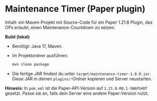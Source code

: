 # Maintenance Timer (Paper plugin)

Inhalt: ein Maven-Projekt mit Source-Code für ein Paper 1.21.8 Plugin, das OPs erlaubt, einen Maintenance-Countdown zu setzen.

**Build (lokal)**
- Benötigt: Java 17, Maven.
- Im Projektordner ausführen:

  ```bash
  mvn clean package
  ```

- Die fertige JAR findest du unter `target/maintenance-timer-1.0.0.jar`. Diese JAR in deinen `plugins/`-Ordner kopieren und Server neustarten.

**Hinweis:** In `pom.xml` ist die Paper-API-Version auf `1.21.8-R0.1-SNAPSHOT` gesetzt. Passe sie an, falls dein Server eine andere Paper-Version nutzt.
